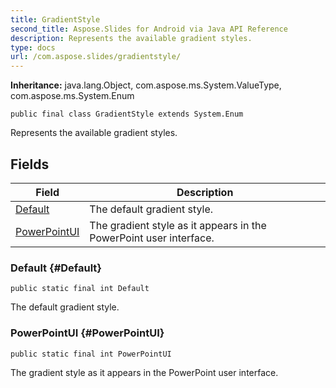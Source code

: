 ```yaml
---
title: GradientStyle
second_title: Aspose.Slides for Android via Java API Reference
description: Represents the available gradient styles.
type: docs
url: /com.aspose.slides/gradientstyle/
---
```

**Inheritance:**
java.lang.Object, com.aspose.ms.System.ValueType, com.aspose.ms.System.Enum
```
public final class GradientStyle extends System.Enum
```

Represents the available gradient styles.
## Fields

| Field | Description |
| --- | --- |
| [Default](#Default) | The default gradient style. |
| [PowerPointUI](#PowerPointUI) | The gradient style as it appears in the PowerPoint user interface. |
### Default {#Default}
```
public static final int Default
```


The default gradient style.

### PowerPointUI {#PowerPointUI}
```
public static final int PowerPointUI
```


The gradient style as it appears in the PowerPoint user interface.

